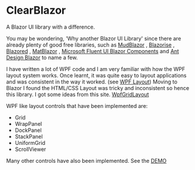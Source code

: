 
# ClearBlazor

A Blazor UI library with a difference. 

You may be wondering, 'Why another Blazor UI Library' since there are already plenty of good free libraries, such as [MudBlazor](https://MudBlazor.com) , [Blazorise](https://blazorise.com) , [Blazored](https://github.com/Blazored) , [MatBlazor](https://www.matblazor.com) , [Microsoft Fluent UI Blazor Components](https://github.com/microsoft/fluentui-blazor) and [Ant Design Blazor](https://antblazor.com) to name a few.

I have written a lot of WPF code and I am very familiar with how the WPF layout system works. Once learnt, it was quite easy to layout applications and was consistent in the way it worked.  (see [WPF Layout](https://learn.microsoft.com/en-us/dotnet/desktop/wpf/advanced/layout?view=netframeworkdesktop-4.8))
Moving to Blazor I found the HTML/CSS Layout was tricky and inconsistent so hence this library. I got some ideas from this site. [WpfGridLayout](https://github.com/aboudoux/WpfGridLayout.Blazor)

WPF like layout controls that have been implemented are:

* Grid
* WrapPanel
* DockPanel
* StackPanel
* UniformGrid
* ScrollViewer

Many other controls have also been implemented. See the [DEMO](https://brave-sky-0982bfc10.5.azurestaticapps.net)
